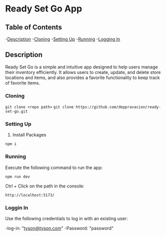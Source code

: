 # Ready Set Go App

## Table of Contents

-[Description](#description) -[Cloning](#cloning) -[Setting Up](#setting-up) -[Running](#running) -[Logging In](#loggin-in)

## Description

Ready Set Go is a simple and intuitive app designed to help users manage their inventory efficiently. It allows users to create, update, and delete store locations and items, and also provides a favorite functionality to keep track of favorite items.

### Cloning

`git clone <repo path>`
`git clone https://github.com/deppravacion/ready-set-go.git`

### Setting Up

1. Install Packages

`npm i `

### Running

Execute the following command to run the app:

`npm run dev`

Ctrl + Click on the path in the console:

`http://localhost:5173/`

### Loggin In

Use the following credentials to log in with an existing user:

-log-in: "tyson@tyson.com"
-Password: "password"
